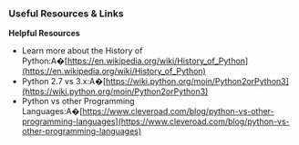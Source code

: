 ### Useful Resources & Links

**Helpful Resources**

- Learn more about the History of Python:A�[https://en.wikipedia.org/wiki/History_of_Python](https://en.wikipedia.org/wiki/History_of_Python)
- Python 2.7 vs 3.x:A�[https://wiki.python.org/moin/Python2orPython3](https://wiki.python.org/moin/Python2orPython3)
- Python vs other Programming Languages:A�[https://www.cleveroad.com/blog/python-vs-other-programming-languages](https://www.cleveroad.com/blog/python-vs-other-programming-languages)
